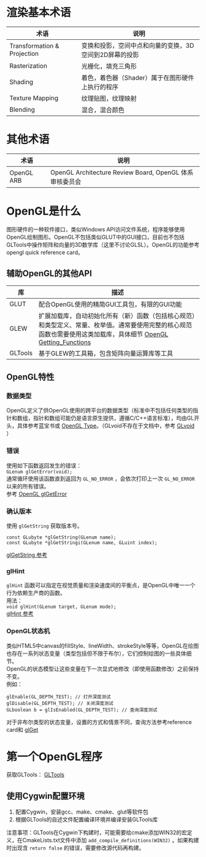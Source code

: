 # 渲染基本术语

| 术语 | 说明 |
| --- | --- |
| Transformation \& Projection | 变换和投影，空间中点和向量的变换，3D空间到2D屏幕的投影 |
| Rasterization | 光栅化，填充三角形 |
| Shading | 着色，着色器（Shader）属于在图形硬件上执行的程序 |
| Texture Mapping | 纹理贴图，纹理映射 |
| Blending | 混合，混合颜色 |

# 其他术语

| 术语 | 说明 |
| --- | --- |
| OpenGL ARB | OpenGL Architecture Review Board, OpenGL 体系审核委员会 |


# OpenGL是什么

图形硬件的一种软件接口，类似Windows API访问文件系统，程序能够使用OpenGL绘制图形。OpenGL不包括类似GLUT中的GUI接口，目前也不包括GLTools中操作矩阵和向量的3D数学库（这里不讨论GLSL）。OpenGL的功能参考opengl quick reference card。

## 辅助OpenGL的其他API

| 库 | 描述 |
| --- | --- |
| GLUT | 配合OpenGL使用的精简GUI工具包，有限的GUI功能 | 
| GLEW | 扩展加载库，自动初始化所有（新）函数（包括核心规范）和类型定义、常量、枚举值。通常要使用完整的核心规范函数也需要使用这类加载库，具体细节 [OpenGL Getting_Functions](https://www.khronos.org/opengl/wiki/Getting_Started#Getting_Functions) |
| GLTools | 基于GLEW的工具箱，包含矩阵向量运算库等工具 |

## OpenGL特性

### 数据类型

OpenGL定义了供OpenGL使用的跨平台的数据类型（标准中不包括任何类型的指针和数组，指针和数组可能仍是语言原生提供，遵循C/C++语言标准），均由GL开头，具体参考蓝宝书或 [OpenGL Type](https://www.khronos.org/opengl/wiki/OpenGL_Type)。（GLvoid不存在于文档中，参考 [GLvoid](https://community.khronos.org/t/origin-of-glvoid/45093) ）

### 错误

使用如下函数返回发生的错误：<br>
` GLenum glGetError(void); `<br>
通常循环使用该函数直到返回为 `GL_NO_ERROR` ，会依次打印上一次 `GL_NO_ERROR` 以来的所有错误。<br>
参考 [OpenGL glGetError](https://www.khronos.org/registry/OpenGL-Refpages/gl4/html/glGetError.xhtml)

### 确认版本

使用 `glGetString` 获取版本号。 <br>
```
const GLubyte *glGetString(GLenum name);
const GLubyte *glGetStringi(GLenum name, GLuint index);
```
[glGetString 参考](https://www.khronos.org/registry/OpenGL-Refpages/gl4/html/glGetString.xhtml)

### glHint

`glHint` 函数可以指定在视觉质量和渲染速度间的平衡点，是OpenGL中唯一一个行为依赖生产商的函数。<br>
用法：<br>
`void glHint(GLenum target, GLenum mode);`<br>
[glHint 参考](https://www.khronos.org/registry/OpenGL-Refpages/gl4/html/glHint.xhtml)

### OpenGL状态机

类似HTML5中canvas的fillStyle、lineWidth、strokeStyle等等，OpenGL在绘图也存在一系列状态变量（类型包括但不限于布尔），它们控制绘图的一些具体细节。<br>
OpenGL的状态模型让这些变量在下一次显式地修改（即使用函数修改）之前保持不变。<br>
例如：
```
glEnable(GL_DEPTH_TEST); // 打开深度测试
glDisable(GL_DEPTH_TEST); // 关闭深度测试
GLboolean b = glIsEnabled(GL_DEPTH_TEST); // 查询深度测试
```
对于非布尔类型的状态变量，设置的方式和情景不同，查询方法参考reference card和 [glGet](https://www.khronos.org/registry/OpenGL-Refpages/gl4/html/glGet.xhtml)


# 第一个OpenGL程序

获取GLTools： [GLTools](https://github.com/HazimGazov/GLTools)<br>

## 使用Cygwin配置环境

1. 配置Cygwin，安装gcc、make、cmake、glut等软件包
2. 根据GLTools的自述文件配置编译环境并编译安装GLTools库

注意事项：GLTools在Cygwin下构建时，可能需要给cmake添加WIN32的宏定义，在CmakeLists.txt文件中添加 `add_compile_definitions(WIN32)` 。如果构建时出现含 `return false` 的错误，需要修改源代码再构建。
